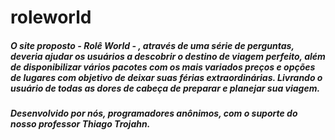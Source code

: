 # roleworld

##### O site proposto - __*Rolê World*__ - , através de uma série de perguntas, deveria ajudar os usuários a descobrir o destino de viagem perfeito, além de disponibilizar vários pacotes com os mais variados preços e opções de lugares com objetivo de deixar suas férias extraordinárias. Livrando o usuário de todas as dores de cabeça de preparar e planejar sua viagem.

##### Desenvolvido por nós, programadores anônimos, com o suporte do nosso professor Thiago Trojahn.


